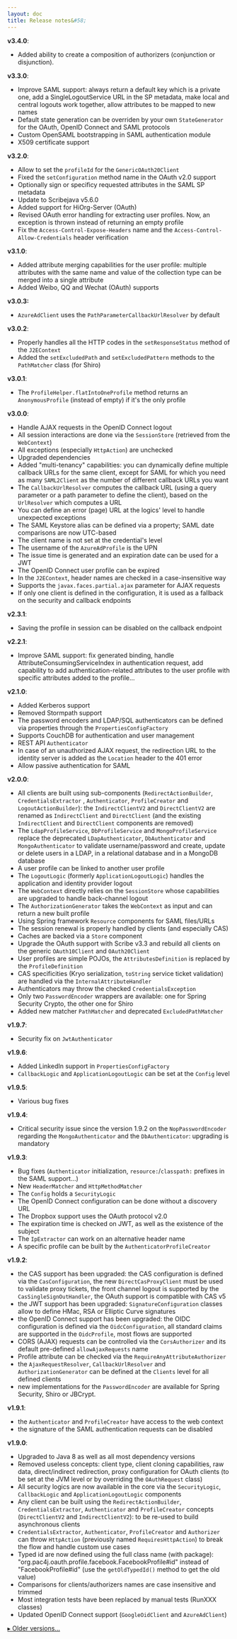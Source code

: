 ```yaml
---
layout: doc
title: Release notes&#58;
---
```


**v3.4.0**:

- Added ability to create a composition of authorizers (conjunction or disjunction).

**v3.3.0**:

- Improve SAML support: always return a default key which is a private one, add a SingleLogoutService URL in the SP metadata, make local and central logouts work together, allow attributes to be mapped to new names
- Default state generation can be overriden by your own `StateGenerator` for the OAuth, OpenID Connect and SAML protocols
- Custom OpenSAML bootstrapping in SAML authentication module
- X509 certificate support

**v3.2.0**:

- Allow to set the `profileId` for the `GenericOAuth20Client`
- Fixed the `setConfiguration` method name in the OAuth v2.0 support
- Optionally sign or specificy requested attributes in the SAML SP metadata
- Update to Scribejava v5.6.0
- Added support for HiOrg-Server (OAuth)
- Revised OAuth error handling for extracting user profiles. Now, an exception is thrown instead of returning an empty profile
- Fix the `Access-Control-Expose-Headers` name and the `Access-Control-Allow-Credentials` header verification

**v3.1.0**:

- Added attribute merging capabilities for the user profile: multiple attributes with the same name and value of the collection type can be merged into a single attribute
- Added Weibo, QQ and Wechat (OAuth) supports

**v3.0.3:**

- `AzureAdClient` uses the `PathParameterCallbackUrlResolver` by default

**v3.0.2**:

- Properly handles all the HTTP codes in the `setResponseStatus` method of the `J2EContext`
- Added the `setExcludedPath` and `setExcludedPattern` methods to the `PathMatcher` class (for Shiro)

**v3.0.1**:

- The `ProfileHelper.flatIntoOneProfile` method returns an `AnonymousProfile` (instead of empty) if it's the only profile

**v3.0.0**:

- Handle AJAX requests in the OpenID Connect logout
- All session interactions are done via the `SessionStore` (retrieved from the `WebContext`)
- All exceptions (especially `HttpAction`) are unchecked
- Upgraded dependencies
- Added "multi-tenancy" capabilities: you can dynamically define multiple callback URLs for the same client, except for SAML for which you need as many `SAML2Client` as the number of different callback URLs you want
- The `CallbackUrlResolver` computes the callback URL (using a query parameter or a path parameter to define the client), based on the `UrlResolver` which computes a URL
- You can define an error (page) URL at the logics' level to handle unexpected exceptions
- The SAML Keystore alias can be defined via a property; SAML date comparisons are now UTC-based
- The client name is not set at the credential's level
- The username of the `AzureAdProfile` is the UPN
- The issue time is generated and an expiration date can be used for a JWT
- The OpenID Connect user profile can be expired
- In the `J2EContext`, header names are checked in a case-insensitive way
- Supports the `javax.faces.partial.ajax` parameter for AJAX requests
- If only one client is defined in the configuration, it is used as a fallback on the security and callback endpoints

**v2.3.1**:

- Saving the profile in session can be disabled on the callback endpoint

**v2.2.1**:

- Improve SAML support: fix generated binding, handle AttributeConsumingServiceIndex in authentication request, add capability to add authentication-related attributes to the user profile with specific attributes added to the profile...

**v2.1.0**:

- Added Kerberos support
- Removed Stormpath support
- The password encoders and LDAP/SQL authenticators can be defined via properties through the `PropertiesConfigFactory`
- Supports CouchDB for authentication and user management
- REST API `Authenticator`
- In case of an unauthorized AJAX request, the redirection URL to the identity server is added as the `Location` header to the 401 error
- Allow passive authentication for SAML

**v2.0.0**:

- All clients are built using sub-components (`RedirectActionBuilder`, `CredentialsExtractor` , `Authenticator`, `ProfileCreator` and `LogoutActionBuilder`): the `IndirectClientV2` and `DirectClientV2` are renamed as `IndirectClient` and `DirectClient` (and the existing `IndirectClient` and `DirectClient` components are removed)
- The  `LdapProfileService`, `DbProfileService` and `MongoProfileService` replace the deprecated `LDapAuthenticator`, `DbAuthenticator` and `MongoAuthenticator` to validate username/password and create, update or delete users in a LDAP, in a relational database and in a MongoDB database
- A user profile can be linked to another user profile
- The `LogoutLogic` (formerly `ApplicationLogoutLogic`) handles the application and identity provider logout
- The `WebContext` directly relies on the `SessionStore` whose capabilities are upgraded to handle back-channel logout
- The `AuthorizationGenerator` takes the `WebContext` as input and can return a new built profile
- Using Spring framework `Resource` components for SAML files/URLs
- The session renewal is properly handled by clients (and especially CAS)
- Caches are backed via a `Store` component
- Upgrade the OAuth support with Scribe v3.3 and rebuild all clients on the generic `OAuth10Client` and `OAuth20Client`
- User profiles are simple POJOs, the `AttributesDefinition` is replaced by the `ProfileDefinition`
- CAS specificities (Kryo serialization, `toString` service ticket validation) are handled via the `InternalAttributeHandler`
- Authenticators may throw the checked `CredentialsException`
- Only two `PasswordEncoder` wrappers are available: one for Spring Security Crypto, the other one for Shiro
- Added new matcher `PathMatcher` and deprecated `ExcludedPathMatcher`

**v1.9.7**:

- Security fix on `JwtAuthenticator`

**v1.9.6**:

- Added LinkedIn support in `PropertiesConfigFactory`
- `CallbackLogic` and `ApplicationLogoutLogic` can be set at the `Config` level

**v1.9.5**:

- Various bug fixes

**v1.9.4**:

- Critical security issue since the version 1.9.2 on the `NopPasswordEncoder` regarding the `MongoAuthenticator` and the `DbAuthenticator`: upgrading is mandatory

**v1.9.3**:

- Bug fixes (`Authenticator` initialization, `resource:`/`classpath:` prefixes in the SAML support...)
- New `HeaderMatcher` and `HttpMethodMatcher`
- The `Config` holds a `SecurityLogic`
- The OpenID Connect configuration can be done without a discovery URL
- The Dropbox support uses the OAuth protocol v2.0
- The expiration time is checked on JWT, as well as the existence of the subject
- The `IpExtractor` can work on an alternative header name
- A specific profile can be built by the `AuthenticatorProfileCreator`

**v1.9.2**:

- the CAS support has been upgraded: the CAS configuration is defined via the `CasConfiguration`, the new `DirectCasProxyClient` must be used to validate proxy tickets, the front channel logout is supported by the `CasSingleSignOutHandler`, the OAuth support is compatible with CAS v5
- the JWT support has been upgraded: `SignatureConfiguration` classes allow to define HMac, RSA or Elliptic Curve signatures
- the OpenID Connect support has been upgraded: the OIDC configuration is defined via the `OidcConfiguration`, all standard claims are supported in the `OidcProfile`, most flows are supported
- CORS (AJAX) requests can be controlled via the `CorsAuthorizer` and its default pre-defined `allowAjaxRequests` name
- Profile attribute can be checked via the `RequireAnyAttributeAuthorizer`
- the `AjaxRequestResolver`,  `CallbackUrlResolver` and `AuthorizationGenerator` can be defined at the `Clients` level for all defined clients
- new implementations for the `PasswordEncoder` are available for Spring Security, Shiro or JBCrypt.

**v1.9.1**:

- the `Authenticator` and `ProfileCreator` have access to the web context
- the signature of the SAML authentication requests can be disabled

**v1.9.0**:

- Upgraded to Java 8 as well as all most dependency versions
- Removed useless concepts: client type, client cloning capabilities, raw data, direct/indirect redirection, proxy configuration for OAuth clients (to be set at the JVM level or by overriding the `OAuthRequest` class)
- All security logics are now available in the core via the `SecurityLogic`, `CallbackLogic` and `ApplicationLogoutLogic` components
- Any client can be built using the `RedirectActionBuilder`, `CredentialsExtractor`, `Authenticator` and `ProfileCreator` concepts (`DirectClientV2` and `IndirectClientV2`): to be re-used to build asynchronous clients
- `CredentialsExtractor`, `Authenticator`, `ProfileCreator` and `Authorizer` can throw `HttpAction` (previously named `RequiresHttpAction`) to break the flow and handle custom use cases
- Typed id are now defined using the full class name (with package): "org.pac4j.oauth.profile.facebook.FacebookProfile#id" instead of "FacebookProfile#id" (use the `getOldTypedId()` method to get the old value)
- Comparisons for clients/authorizers names are case insensitive and trimmed
- Most integration tests have been replaced by manual tests (RunXXX classes)
- Updated OpenID Connect support (`GoogleOidClient` and `AzureAdClient`)

[&#9656; Older versions...](release-notes-older.html)
